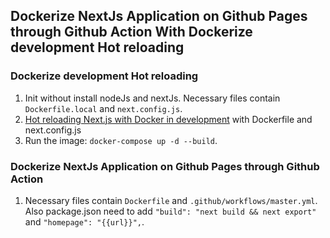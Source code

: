 ## Dockerize NextJs Application on Github Pages through Github Action With Dockerize development Hot reloading

### Dockerize development Hot reloading

1. Init without install nodeJs and nextJs. Necessary files contain `Dockerfile.local` and `next.config.js`.
1. [Hot reloading Next.js with Docker in development](https://jameschambers.co.uk/nextjs-hot-reload-docker-development) with Dockerfile and next.config.js
1. Run the image: `docker-compose up -d --build`.

### Dockerize NextJs Application on Github Pages through Github Action

1. Necessary files contain `Dockerfile` and `.github/workflows/master.yml`. Also package.json need to add `"build": "next build && next export"` and `"homepage": "{{url}}",`.
